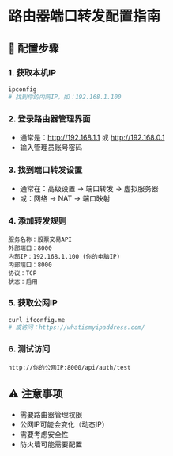 # 路由器端口转发配置指南

## 🔧 配置步骤

### 1. 获取本机IP
```bash
ipconfig
# 找到你的内网IP，如：192.168.1.100
```

### 2. 登录路由器管理界面
- 通常是：http://192.168.1.1 或 http://192.168.0.1
- 输入管理员账号密码

### 3. 找到端口转发设置
- 通常在：高级设置 → 端口转发 → 虚拟服务器
- 或：网络 → NAT → 端口映射

### 4. 添加转发规则
```
服务名称：股票交易API
外部端口：8000
内部IP：192.168.1.100 (你的电脑IP)
内部端口：8000
协议：TCP
状态：启用
```

### 5. 获取公网IP
```bash
curl ifconfig.me
# 或访问：https://whatismyipaddress.com/
```

### 6. 测试访问
```
http://你的公网IP:8000/api/auth/test
```

## ⚠️ 注意事项
- 需要路由器管理权限
- 公网IP可能会变化（动态IP）
- 需要考虑安全性
- 防火墙可能需要配置
